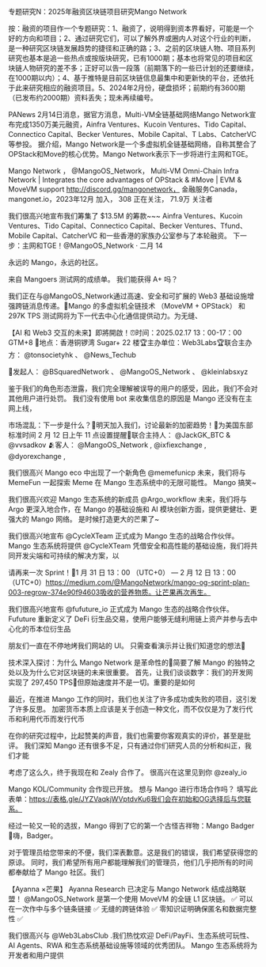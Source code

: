 专题研究N：2025年融资区块链项目研究Mango Network

按：融资的项目作一个专题研究：1、融资了，说明得到资本界看好，可能是一个好的方向和项目；2、通过研究它们，可以了解外界或圈内人对这个行业的判断，是一种研究区块链发展趋势的捷径和正确的路；3、之前的区块链人物、项目系列研究也基本是追一些热点或按版块研究，已有1000期；基本也将常见的项目和区块链人物研究的差不多；正好可以告一段落（前期落下的一些已计划的还要继续，在1000期以内）；4、基于推特是目前区块链信息最集中和更新快的平台，还依托于此来研究相应的融资项目。5、2024年2月份，硬盘损坏；前期约有3600期（已发布约2000期）资料丢失；现未再续编号。

PANews 2月14日消息，据官方消息，Multi-VM全链基础网络Mango Network宣布完成1350万美元融资，Ainfra Ventures、Kucoin Ventures、Tido Capital、Connectico Capital、Becker Ventures、Mobile Capital、T Labs、CatcherVC等参投。
据介绍，Mango Network是一个多虚拟机全链基础网络，自称其整合了OPStack和Move的核心优势。Mango Network表示下一步将进行主网和TGE。

Mango Network
，
@MangoOS_Network，
Multi-VM Omni-Chain Infra Network | Integrates the core advantages of OPStack & #Move | EVM & MoveVM support http://discord.gg/mangonetwork，
金融服务Canada，mangonet.io，2023年12月 加入，
308 正在关注，
71.9万 关注者

我们很高兴地宣布我们筹集了 $13.5M 的筹款~~~
Ainfra Ventures、Kucoin Ventures、Tido Capital、Connectico Capital、Becker Ventures、Tfund、Mobile Capital、CatcherVC 和一些香港的家族办公室参与了本轮融资。
下一步：主网和TGE！@MangoOS_Network
·
二月 14

永远的 Mango，永远的社区。

来自 Mangoers 测试网的成绩单。
我们能获得 A+ 吗？

我们正在与@MangoOS_Network通过高速、安全和可扩展的 Web3 基础设施增强跨链消息传递。🌟Mango 的多虚拟机全链技术 （MoveVM + OPStack） 和 297K TPS 测试网将为下一代去中心化通信提供动力。为无缝、

【AI 和 Web3 交互的未来】即將開啟！⏰时间：2025.02.17 13：00-17：00 GTM+8 📍地点：香港铜锣湾 Sugar+ 22 楼🏆主办单位：Web3Labs🏆联合主办方：
@tonsocietyhk
、
@News_Techub
 
🤝发起人：
@BSquaredNetwork
、
@MangoOS_Network
、
@kleinlabsxyz

鉴于我们的角色形态泄露，我们完全理解被误导的用户的感受，因此，我们不会对其他用户进行处罚。
我们没有使用 bot 来收集信息的原因是 Mango 还没有在主网上线，

市场混乱：下一步是什么？👾明天加入我们，讨论最新的加密趋势！🔔为美国东部标准时间 2 月 12 日上午 11 点设置提醒🫡联合主持人：
@JackGK_BTC
 & 
@vvsadkov
🫂客人：
@MangoOS_Network
,
@ixfiexchange
,
@dyorexchange
,

我们很高兴 Mango eco 中出现了一个新角色
@memefunicp
未来，我们将与 MemeFun 一起探索 Meme 在 Mango 生态系统中的无限可能性。
Mango 搞笑~

我们很高兴欢迎 Mango 生态系统的新成员
@Argo_workflow
未来，我们将与 Argo 更深入地合作，在 Mango 的基础设施和 AI 模块创新方面，提供更健壮、更强大的 Mango 网络。
是时候打造更大的芒果了~

我们很高兴地宣布
@CycleXTeam
正式成为 Mango 生态的战略合作伙伴。
Mango 生态系统将提供
@CycleXTeam
凭借安全和高性能的基础设施，我们将共同开发尖端和可持续的解决方案，以

请再来一次 Sprint！📅1 月 31 日 13：00 （UTC+0） — 2 月 12 日 13：00 （UTC+0）https://medium.com/@MangoNetwork/mango-og-sprint-plan-003-regrow-374e90f94603吸收的营养物质。让芒果再次再生。

我们很高兴地宣布
@fufuture_io
正式成为 Mango 生态的战略合作伙伴。
Fufuture 重新定义了 DeFi 衍生品交易，使用户能够无缝利用链上资产并参与去中心化的币本位衍生品

朋友们一直在不停地烤我们网站的 UI。
只需查看演示并让我们知道您的想法👀

技术深入探讨：为什么 Mango Network 是革命性的🥭简要了解 Mango 的独特之处以及为什么它对区块链的未来很重要。
首先，让我们谈谈数字：我们的开发网实现了 297,450 TPS🚀但原始速度并不是一切。重要的是如何

最近，在推进 Mango 工作的同时，我们也关注了许多成功或失败的项目，这引发了许多反思。
加密货币本质上应该是关于创造一种文化，而不仅仅是为了发行代币和利用代币而发行代币

在你的研究过程中，比起赞美的声音，我们也需要你客观真实的评价，甚至是批评。
我们深知 Mango 还有很多不足，只有通过你们研究人员的分析和纠正，我们才能

考虑了这么久，终于我现在和 Zealy 合作了。
很高兴在这里见到你
@zealy_io

Mango KOL/Community 合作现已开放。
想与 Mango 进行市场合作吗？
填写此表单：https://表格.gle/JYZVaqkjWVptdvKu6我们会在初始和OG选择后与您联系。

经过一轮又一轮的选拔，Mango 得到了它的第一个古怪吉祥物：Mango Badger🦡嗨，Badger。

对于管理员给您带来的不便，我们深表歉意。这是我们的错误，我们希望获得您的原谅。
同时，我们希望所有用户都能理解我们的管理员，他们几乎把所有的时间都奉献给了 Mango 社区。我们

【Ayanna ×芒果】 Ayanna Research 已决定与 Mango Network 结成战略联盟！ 
@MangoOS_Network
 是第一个使用 MoveVM 的全链 L1 区块链。 ✅ 可以在一次作中与多个链条链接 ✅ 无缝的跨链体验 ✅ 零知识证明确保匿名和数据完整性 ✅

我们很高兴与
@Web3LabsClub
.我们热忱欢迎 DeFi/PayFi、生态系统可玩性、AI Agents、RWA 和生态系统基础设施等领域的优秀团队。
Mango 生态系统将为开发者和用户提供